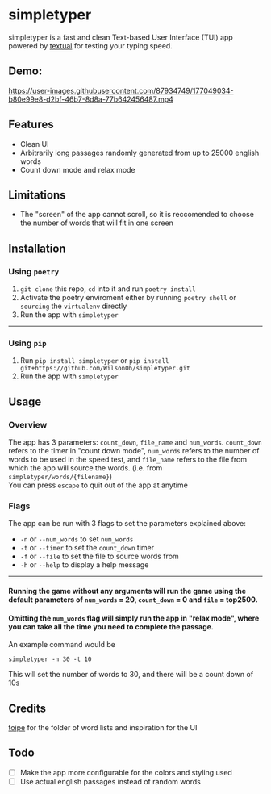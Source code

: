 # simpletyper
simpletyper is a fast and clean Text-based User Interface (TUI) app powered by [textual](https://github.com/Textualize/textual) for testing your typing speed.


## Demo:
https://user-images.githubusercontent.com/87934749/177049034-b80e99e8-d2bf-46b7-8d8a-77b642456487.mp4

## Features
- Clean UI
- Arbitrarily long passages randomly generated from up to 25000 english words
- Count down mode and relax mode

## Limitations
- The "screen" of the app cannot scroll, so it is reccomended to choose the number of words that will fit in one screen

## Installation
### Using `poetry`
1. `git clone` this repo, `cd` into it and run `poetry install`
2. Activate the poetry enviroment either by running `poetry shell` or `sourcing` the `virtualenv` directly
3. Run the app with `simpletyper`
---
### Using `pip`
1. Run `pip install simpletyper` or `pip install git+https://github.com/WilsonOh/simpletyper.git`
2. Run the app with `simpletyper`

## Usage
### Overview
The app has 3 parameters: `count_down`, `file_name` and `num_words`.
`count_down` refers to the timer in "count down mode",
`num_words` refers to the number of words to be used in the speed test,
and `file_name` refers to the file from which the app will source the words. (i.e. from `simpletyper/words/{filename}`)<br>
You can press `escape` to quit out of the app at anytime

### Flags
The app can be run with 3 flags to set the parameters explained above:
- `-n` or `--num_words` to set `num_words`
- `-t` or `--timer` to set the `count_down` timer
- `-f` or `--file` to set the file to source words from
- `-h` or `--help` to display a help message 
---
#### Running the game without any arguments will run the game using the default parameters of `num_words` = 20, `count_down` = 0 and `file` = top2500.
#### Omitting the `num_words` flag will simply run the app in "relax mode", where you can take all the time you need to complete the passage.
An example command would be
```console
simpletyper -n 30 -t 10
```
This will set the number of words to 30, and there will be a count down of 10s

## Credits
[toipe](https://github.com/Samyak2/toipe) for the folder of word lists and inspiration for the UI

## Todo
- [ ] Make the app more configurable for the colors and styling used
- [ ] Use actual english passages instead of random words
